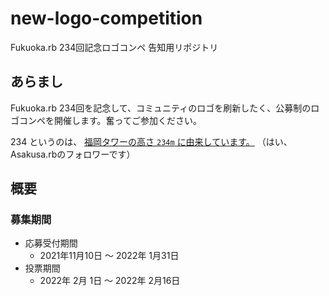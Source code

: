# new-logo-competition

Fukuoka.rb 234回記念ロゴコンペ 告知用リポジトリ

## あらまし

Fukuoka.rb 234回を記念して、コミュニティのロゴを刷新したく、公募制のロゴコンペを開催します。奮ってご参加ください。

234 というのは、 [福岡タワーの高さ `234m` に由来しています。](https://www.fukuokatower.co.jp/viewroom/) （はい、Asakusa.rbのフォロワーです）

## 概要

### 募集期間

* 応募受付期間
  * 2021年11月10日 〜 2022年 1月31日
* 投票期間
  * 2022年 2月 1日 〜 2022年 2月16日
